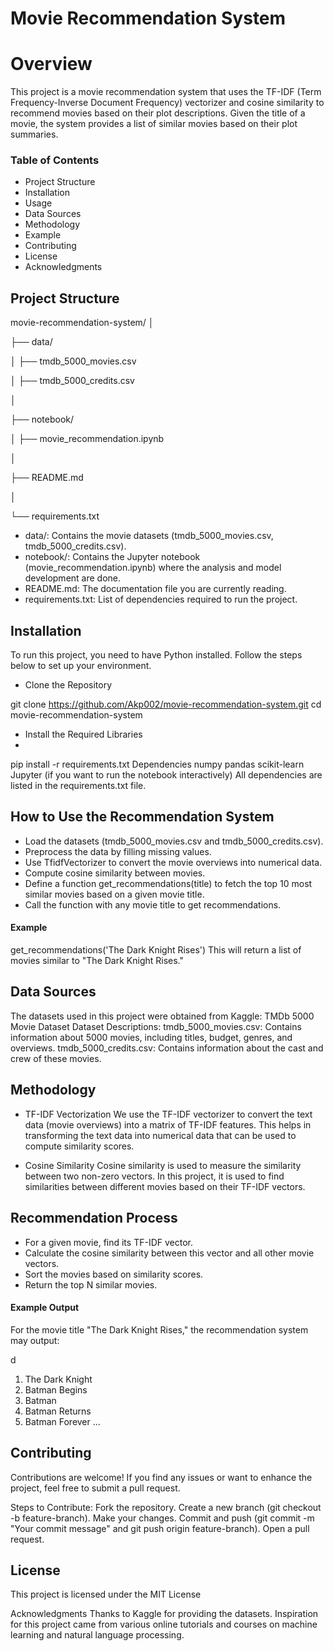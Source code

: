 # Movie Recommendation System


# Overview

This project is a movie recommendation system that uses the TF-IDF (Term Frequency-Inverse Document Frequency) vectorizer and cosine similarity to recommend movies based on their plot descriptions. Given the title of a movie, the system provides a list of similar movies based on their plot summaries.

### Table of Contents
* Project Structure
* Installation
* Usage
* Data Sources
* Methodology
* Example
* Contributing
* License
* Acknowledgments

  
## Project Structure
  
movie-recommendation-system/
│

├── data/

│   ├── tmdb_5000_movies.csv

│   ├── tmdb_5000_credits.csv

│

├── notebook/

│   ├── movie_recommendation.ipynb

│

├── README.md

│

└── requirements.txt

* data/: Contains the movie datasets (tmdb_5000_movies.csv, tmdb_5000_credits.csv).
* notebook/: Contains the Jupyter notebook (movie_recommendation.ipynb) where the analysis and model development are done.
* README.md: The documentation file you are currently reading.
* requirements.txt: List of dependencies required to run the project.
  
## Installation
To run this project, you need to have Python installed. Follow the steps below to set up your environment.

* Clone the Repository

git clone https://github.com/Akp002/movie-recommendation-system.git
cd movie-recommendation-system

* Install the Required Libraries
* 
pip install -r requirements.txt
Dependencies
numpy
pandas
scikit-learn
Jupyter (if you want to run the notebook interactively)
All dependencies are listed in the requirements.txt file.


## How to Use the Recommendation System

* Load the datasets (tmdb_5000_movies.csv and tmdb_5000_credits.csv).
* Preprocess the data by filling missing values.
* Use TfidfVectorizer to convert the movie overviews into numerical data.
* Compute cosine similarity between movies.
* Define a function get_recommendations(title) to fetch the top 10 most similar movies based on a given movie title.
* Call the function with any movie title to get recommendations.
  
#### Example

get_recommendations('The Dark Knight Rises')
This will return a list of movies similar to "The Dark Knight Rises."

## Data Sources
The datasets used in this project were obtained from Kaggle:
TMDb 5000 Movie Dataset
Dataset Descriptions:
tmdb_5000_movies.csv: Contains information about 5000 movies, including titles, budget, genres, and overviews.
tmdb_5000_credits.csv: Contains information about the cast and crew of these movies.

## Methodology
* TF-IDF Vectorization
We use the TF-IDF vectorizer to convert the text data (movie overviews) into a matrix of TF-IDF features. 
This helps in transforming the text data into numerical data that can be used to compute similarity scores.

* Cosine Similarity
Cosine similarity is used to measure the similarity between two non-zero vectors. In this project,
 it is used to find similarities between different movies based on their TF-IDF vectors.

## Recommendation Process
* For a given movie, find its TF-IDF vector.
* Calculate the cosine similarity between this vector and all other movie vectors.
* Sort the movies based on similarity scores.
* Return the top N similar movies.
  
#### Example Output
For the movie title "The Dark Knight Rises," the recommendation system may output:

d
1. The Dark Knight
2. Batman Begins
3. Batman
4. Batman Returns
5. Batman Forever
...   

## Contributing
Contributions are welcome! If you find any issues or want to enhance the project, feel free to submit a pull request.

Steps to Contribute:
Fork the repository.
Create a new branch (git checkout -b feature-branch).
Make your changes.
Commit and push (git commit -m "Your commit message" and git push origin feature-branch).
Open a pull request.

## License
This project is licensed under the MIT License 

Acknowledgments
Thanks to Kaggle for providing the datasets.
Inspiration for this project came from various online tutorials and courses on machine learning and natural language processing.
